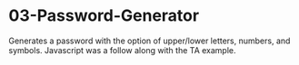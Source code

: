 # 03-Password-Generator
Generates a password with the option of upper/lower letters, numbers, and symbols. Javascript was a follow along with the TA example.